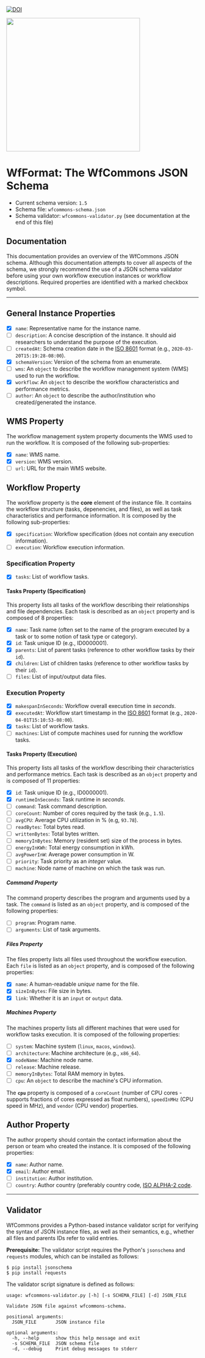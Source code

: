 [![DOI](https://zenodo.org/badge/252368853.svg)](https://zenodo.org/badge/latestdoi/252368853)


<a href="https://wfcommons.org" target="_blank"><img src="https://wfcommons.org/images/wfcommons-horizontal.png" width="350" /></a>

# WfFormat: The WfCommons JSON Schema

- Current schema version: `1.5`
- Schema file: `wfcommons-schema.json`
- Schema validator: `wfcommons-validator.py` (see documentation at the end of this file)

## Documentation

This documentation provides an overview of the WfCommons JSON schema. Although this documentation attempts to cover all aspects of the schema, we strongly recommend the use of a JSON schema validator before using your own workflow execution instances or workflow descriptions. Required properties are identified with a marked checkbox symbol.

---

## General Instance Properties

- [x] `name`: Representative name for the instance name.
- [ ] `description`: A concise description of the instance. It should aid researchers to understand the purpose of the execution.
- [ ] `createdAt`: Schema creation date in the [ISO 8601](http://en.wikipedia.org/wiki/ISO_8601) format (e.g., `2020-03-20T15:19:28-08:00`).
- [x] `schemaVersion`: Version of the schema from an enumerate.
- [ ] `wms`: An `object` to describe the workflow management system (WMS) used to run the workflow.
- [x] `workflow`: An `object` to describe the workflow characteristics and performance metrics.
- [ ] `author`: An `object` to describe the author/institution who created/generated the instance.

## WMS Property

The workflow management system property documents the WMS used to run the workflow. It is composed of the following sub-properties:

- [x] `name`: WMS name.
- [x] `version`: WMS version.
- [ ] `url`: URL for the main WMS website.

## Workflow Property

The workflow property is the **core** element of the instance file. It contains the workflow structure (tasks, depenencies, and files), as well as task characteristics and performance information. It is composed by the following sub-properties:

- [x] `specification`: Workflow specification (does not contain any execution information).
- [ ] `execution`: Workflow execution information.

### Specification Property

- [x] `tasks`: List of workflow tasks.

#### Tasks Property (Specification)

This property lists all tasks of the workflow describing their relationships and file dependencies. Each task is described as an `object` property and is composed of 8 properties:

- [x] `name`: Task name (often set to the name of the program executed by a task or to some notion of task type or category).
- [x] `id`: Task unique ID (e.g., ID0000001).
- [x] `parents`: List of parent tasks (reference to other workflow tasks by their `id`).
- [x] `children`: List of children tasks (reference to other workflow tasks by their `id`).
- [ ] `files`: List of input/output data files.

### Execution Property

- [x] `makespanInSeconds`: Workflow overall execution time in _seconds_.
- [x] `executedAt`: Workflow start timestamp in the [ISO 8601](http://en.wikipedia.org/wiki/ISO_8601) format (e.g., `2020-04-01T15:10:53-08:00`).
- [x] `tasks`: List of workflow tasks.
- [ ] `machines`: List of compute machines used for running the workflow tasks.

#### Tasks Property (Execution)

This property lists all tasks of the workflow describing their characteristics and performance metrics. Each task is described as an `object` property and is composed of 11 properties:

- [x] `id`: Task unique ID (e.g., ID0000001).
- [x] `runtimeInSeconds`: Task runtime in _seconds_.
- [ ] `command`: Task command description.
- [ ] `coreCount`: Number of cores required by the task (e.g., `1.5`).
- [ ] `avgCPU`: Average CPU utilization in % (e.g, `93.78`).
- [ ] `readBytes`: Total bytes read.
- [ ] `writtenBytes`: Total bytes written.
- [ ] `memoryInBytes`: Memory (resident set) size of the process in bytes.
- [ ] `energyInKWh`: Total energy consumption in kWh.
- [ ] `avgPowerInW`: Average power consumption in W.
- [ ] `priority`: Task priority as an _integer_ value.
- [ ] `machine`: Node name of machine on which the task was run.

##### Command Property

The command property describes the program and arguments used by a task. The `command` is listed as an `object` property, and is composed of the following properties:

- [ ] `program`: Program name.
- [ ] `arguments`: List of task arguments.

##### Files Property

The files property lists all files used throughout the workflow execution. Each `file` is listed as an `object` property, and is composed of the following properties:

- [x] `name`: A human-readable _unique_ name for the file.
- [x] `sizeInBytes`: File size in bytes.
- [x] `link`: Whether it is an `input` or `output` data.

##### Machines Property

The machines property lists all different machines that were used for workflow tasks execution. It is composed of the following properties:

- [ ] `system`: Machine system (`linux`, `macos`, `windows`).
- [ ] `architecture`: Machine architecture (e.g., `x86_64`).
- [x] `nodeName`: Machine node name.
- [ ] `release`: Machine release.
- [ ] `memoryInBytes`: Total RAM memory in bytes.
- [ ] `cpu`: An `object` to describe the machine's CPU information.

The **`cpu`** property is composed of a `coreCount` (number of CPU cores - supports fractions of cores expressed as float numbers), `speedInMHz` (CPU speed in MHz), and `vendor` (CPU vendor) properties.

## Author Property

The author property should contain the contact information about the person or team who created the instance. It is composed of the following properties:

- [x] `name`: Author name.
- [x] `email`: Author email.
- [ ] `institution`: Author institution.
- [ ] `country`: Author country (preferably country code, [ISO ALPHA-2 code](https://en.wikipedia.org/wiki/ISO_3166-1_alpha-2).

---

## Validator

WfCommons provides a Python-based instance validator script for verifying the
syntax of JSON instance files, as well as their semantics, e.g., whether all files
and parents IDs refer to valid entries.

**Prerequisite:** The validator script requires the Python's `jsonschema` and
`requests` modules, which can be installed as follows:

```
$ pip install jsonschema
$ pip install requests
```

The validator script signature is defined as follows:

```
usage: wfcommons-validator.py [-h] [-s SCHEMA_FILE] [-d] JSON_FILE

Validate JSON file against wfcommons-schema.

positional arguments:
  JSON_FILE       JSON instance file

optional arguments:
  -h, --help      show this help message and exit
  -s SCHEMA_FILE  JSON schema file
  -d, --debug     Print debug messages to stderr
```
